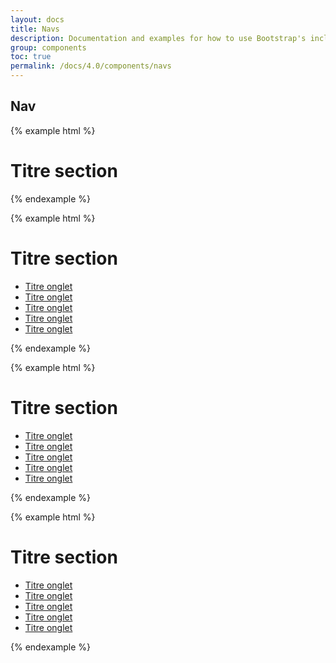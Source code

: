 ```yaml
---
layout: docs
title: Navs
description: Documentation and examples for how to use Bootstrap's included navigation components.
group: components
toc: true
permalink: /docs/4.0/components/navs
---
```


## Nav

{% example html %}
<div class="actionbar">
  <div class="actionbar-head">
    <h1 class="h2 mb-0">Titre section</h1>
  </div>
</div>
{% endexample %}

{% example html %}
<div class="actionbar has-tabs">
  <div class="actionbar-head">
    <h1 class="h2 mb-0">Titre section</h1>
  </div>
  <nav class="position-relative mt-2">
    <ul class="navtabs mb-0 dragscroll">
      <li class="navtabs-item pr-4">
        <a href="#" class="active">Titre onglet</a>
      </li>
      <li class="navtabs-item pr-4">
        <a href="#">Titre onglet</a>
      </li>
      <li class="navtabs-item pr-4">
        <a href="#">Titre onglet</a>
      </li>
      <li class="navtabs-item pr-4">
        <a href="#">Titre onglet</a>
      </li>
      <li class="navtabs-item pr-4">
        <a href="#">Titre onglet</a>
      </li>
    </ul>
  </nav>
</div>
{% endexample %}

{% example html %}
<div class="actionbar dark bg-teal has-tabs">
  <div class="actionbar-head">
    <h1 class="h2 mb-0">Titre section</h1>
  </div>
  <nav class="position-relative mt-2">
    <ul class="navtabs mb-0 dragscroll">
      <li class="navtabs-item pr-4">
        <a href="#" class="active">Titre onglet</a>
      </li>
      <li class="navtabs-item pr-4">
        <a href="#">Titre onglet</a>
      </li>
      <li class="navtabs-item pr-4">
        <a href="#">Titre onglet</a>
      </li>
      <li class="navtabs-item pr-4">
        <a href="#">Titre onglet</a>
      </li>
      <li class="navtabs-item pr-4">
        <a href="#">Titre onglet</a>
      </li>
    </ul>
  </nav>
</div>
{% endexample %}

{% example html %}
<div class="actionbar light bg-primary has-tabs">
  <div class="actionbar-head">
    <h1 class="h2 mb-0">Titre section</h1>
  </div>
  <nav class="position-relative mt-2">
    <ul class="navtabs mb-0 dragscroll">
      <li class="navtabs-item pr-4">
        <a href="#" class="active">Titre onglet</a>
      </li>
      <li class="navtabs-item pr-4">
        <a href="#">Titre onglet</a>
      </li>
      <li class="navtabs-item pr-4">
        <a href="#">Titre onglet</a>
      </li>
      <li class="navtabs-item pr-4">
        <a href="#">Titre onglet</a>
      </li>
      <li class="navtabs-item pr-4">
        <a href="#">Titre onglet</a>
      </li>
    </ul>
  </nav>
</div>
{% endexample %}